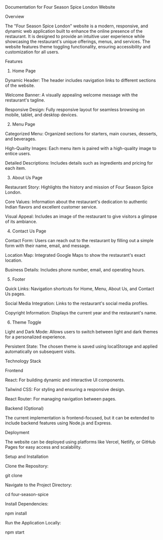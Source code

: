 Documentation for Four Season Spice London Website

Overview

The "Four Season Spice London" website is a modern, responsive, and dynamic web application built to enhance the online presence of the restaurant. It is designed to provide an intuitive user experience while showcasing the restaurant's unique offerings, menus, and services. The website features theme toggling functionality, ensuring accessibility and customization for all users.

Features

1. Home Page

Dynamic Header: The header includes navigation links to different sections of the website.

Welcome Banner: A visually appealing welcome message with the restaurant's tagline.

Responsive Design: Fully responsive layout for seamless browsing on mobile, tablet, and desktop devices.

2. Menu Page

Categorized Menu: Organized sections for starters, main courses, desserts, and beverages.

High-Quality Images: Each menu item is paired with a high-quality image to entice users.

Detailed Descriptions: Includes details such as ingredients and pricing for each item.

3. About Us Page

Restaurant Story: Highlights the history and mission of Four Season Spice London.

Core Values: Information about the restaurant's dedication to authentic Indian flavors and excellent customer service.

Visual Appeal: Includes an image of the restaurant to give visitors a glimpse of its ambiance.

4. Contact Us Page

Contact Form: Users can reach out to the restaurant by filling out a simple form with their name, email, and message.

Location Map: Integrated Google Maps to show the restaurant's exact location.

Business Details: Includes phone number, email, and operating hours.

5. Footer

Quick Links: Navigation shortcuts for Home, Menu, About Us, and Contact Us pages.

Social Media Integration: Links to the restaurant's social media profiles.

Copyright Information: Displays the current year and the restaurant's name.

6. Theme Toggle

Light and Dark Mode: Allows users to switch between light and dark themes for a personalized experience.

Persistent State: The chosen theme is saved using localStorage and applied automatically on subsequent visits.

Technology Stack

Frontend

React: For building dynamic and interactive UI components.

Tailwind CSS: For styling and ensuring a responsive design.

React Router: For managing navigation between pages.

Backend (Optional)

The current implementation is frontend-focused, but it can be extended to include backend features using Node.js and Express.

Deployment

The website can be deployed using platforms like Vercel, Netlify, or GitHub Pages for easy access and scalability.

Setup and Installation

Clone the Repository:

git clone <repository-url>

Navigate to the Project Directory:

cd four-season-spice

Install Dependencies:

npm install

Run the Application Locally:

npm start

